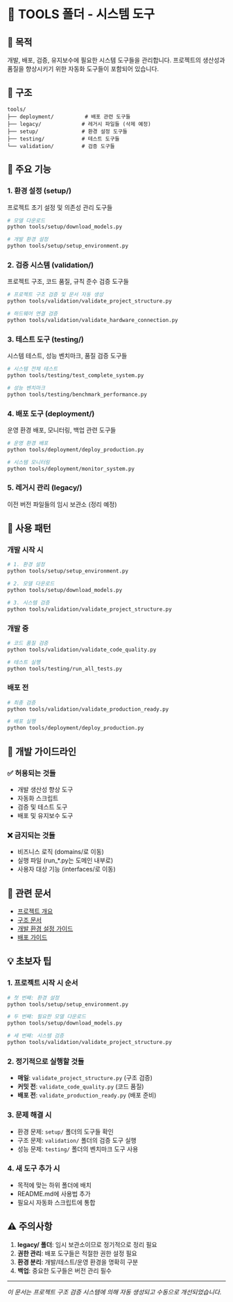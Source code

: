 # 📁 TOOLS 폴더 - 시스템 도구

## 🎯 **목적**
개발, 배포, 검증, 유지보수에 필요한 시스템 도구들을 관리합니다.
프로젝트의 생산성과 품질을 향상시키기 위한 자동화 도구들이 포함되어 있습니다.

## 📂 **구조**
```
tools/
├── deployment/          # 배포 관련 도구들
├── legacy/             # 레거시 파일들 (삭제 예정)
├── setup/              # 환경 설정 도구들
├── testing/            # 테스트 도구들
└── validation/         # 검증 도구들
```

## 🚀 **주요 기능**

### 1. **환경 설정 (setup/)**
프로젝트 초기 설정 및 의존성 관리 도구들

```bash
# 모델 다운로드
python tools/setup/download_models.py

# 개발 환경 설정
python tools/setup/setup_environment.py
```

### 2. **검증 시스템 (validation/)**
프로젝트 구조, 코드 품질, 규칙 준수 검증 도구들

```bash
# 프로젝트 구조 검증 및 문서 자동 생성
python tools/validation/validate_project_structure.py

# 하드웨어 연결 검증
python tools/validation/validate_hardware_connection.py
```

### 3. **테스트 도구 (testing/)**
시스템 테스트, 성능 벤치마크, 품질 검증 도구들

```bash
# 시스템 전체 테스트
python tools/testing/test_complete_system.py

# 성능 벤치마크
python tools/testing/benchmark_performance.py
```

### 4. **배포 도구 (deployment/)**
운영 환경 배포, 모니터링, 백업 관련 도구들

```bash
# 운영 환경 배포
python tools/deployment/deploy_production.py

# 시스템 모니터링
python tools/deployment/monitor_system.py
```

### 5. **레거시 관리 (legacy/)**
이전 버전 파일들의 임시 보관소 (정리 예정)

## 🔄 **사용 패턴**

### 개발 시작 시
```bash
# 1. 환경 설정
python tools/setup/setup_environment.py

# 2. 모델 다운로드
python tools/setup/download_models.py

# 3. 시스템 검증
python tools/validation/validate_project_structure.py
```

### 개발 중
```bash
# 코드 품질 검증
python tools/validation/validate_code_quality.py

# 테스트 실행
python tools/testing/run_all_tests.py
```

### 배포 전
```bash
# 최종 검증
python tools/validation/validate_production_ready.py

# 배포 실행
python tools/deployment/deploy_production.py
```

## 📝 **개발 가이드라인**

### ✅ **허용되는 것들**
- 개발 생산성 향상 도구
- 자동화 스크립트
- 검증 및 테스트 도구
- 배포 및 유지보수 도구

### ❌ **금지되는 것들**
- 비즈니스 로직 (domains/로 이동)
- 실행 파일 (run_*.py는 도메인 내부로)
- 사용자 대상 기능 (interfaces/로 이동)

## 🔗 **관련 문서**
- [프로젝트 개요](../README.md)
- [구조 문서](STRUCTURE.md)
- [개발 환경 설정 가이드](../docs/guides/DEVELOPMENT_SETUP.md)
- [배포 가이드](../docs/guides/DEPLOYMENT_GUIDE.md)

## 💡 **초보자 팁**

### 1. **프로젝트 시작 시 순서**
```bash
# 첫 번째: 환경 설정
python tools/setup/setup_environment.py

# 두 번째: 필요한 모델 다운로드
python tools/setup/download_models.py

# 세 번째: 시스템 검증
python tools/validation/validate_project_structure.py
```

### 2. **정기적으로 실행할 것들**
- **매일**: `validate_project_structure.py` (구조 검증)
- **커밋 전**: `validate_code_quality.py` (코드 품질)
- **배포 전**: `validate_production_ready.py` (배포 준비)

### 3. **문제 해결 시**
- 환경 문제: `setup/` 폴더의 도구들 확인
- 구조 문제: `validation/` 폴더의 검증 도구 실행
- 성능 문제: `testing/` 폴더의 벤치마크 도구 사용

### 4. **새 도구 추가 시**
- 목적에 맞는 하위 폴더에 배치
- README.md에 사용법 추가
- 필요시 자동화 스크립트에 통합

## ⚠️ **주의사항**
1. **legacy/ 폴더**: 임시 보관소이므로 정기적으로 정리 필요
2. **권한 관리**: 배포 도구들은 적절한 권한 설정 필요
3. **환경 분리**: 개발/테스트/운영 환경을 명확히 구분
4. **백업**: 중요한 도구들은 버전 관리 필수

---
*이 문서는 프로젝트 구조 검증 시스템에 의해 자동 생성되고 수동으로 개선되었습니다.*
